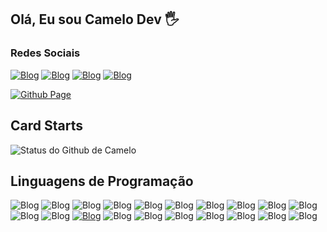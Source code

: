 ## Olá, Eu sou Camelo Dev 🖐️
### Redes Sociais
[![Blog](https://img.shields.io/website?label=CameloDev.tech&style=for-the-bagde&url=https://www.camelodev.tech/)](https://www.camelodev.tech)
[![Blog](https://img.shields.io/badge/Instagram-E4405F?style=for-the-badge&logo=instagram&logoColor=white)](https://www.instagram.com/victor.dll0/)
[![Blog](https://img.shields.io/badge/LinkedIn-0077B5?style=for-the-badge&logo=linkedin&logoColor=white)](https://www.linkedin.com/in/victor-jayme-1bb354259/)
[![Blog](https://img.shields.io/badge/WhatsApp-25D366?style=for-the-badge&logo=whatsapp&logoColor=white)](https://wa.me/+5569992474484)

[![Github Page](https://komarev.com/ghpvc/?username=your-github-camelo-dev&color=131313)](https://github.com/camelodev)


## Card Starts

![Status do Github de Camelo](https://github-readme-stats.vercel.app/api?username=camelodev&show_icons=true&theme=dracula)

## Linguagens de Programação
![Blog](https://img.shields.io/badge/C%2B%2B-00599C?style=for-the-badge&logo=c%2B%2B&logoColor=white)
![Blog](https://img.shields.io/badge/C%23-239120?style=for-the-badge&logo=c-sharp&logoColor=white)
![Blog](https://img.shields.io/badge/Java-ED8B00?style=for-the-badge&logo=openjdk&logoColor=white)
![Blog](https://img.shields.io/badge/Kotlin-0095D5?&style=for-the-badge&logo=kotlin&logoColor=white)
![Blog](https://img.shields.io/badge/Dart-0175C2?style=for-the-badge&logo=dart&logoColor=white)
![Blog](https://img.shields.io/badge/Lua-2C2D72?style=for-the-badge&logo=lua&logoColor=white)
![Blog](https://img.shields.io/badge/Python-14354C?style=for-the-badge&logo=python&logoColor=white)
![Blog](https://img.shields.io/badge/JavaScript-F7DF1E?style=for-the-badge&logo=javascript&logoColor=black)
![Blog](https://img.shields.io/badge/Node.js-43853D?style=for-the-badge&logo=node.js&logoColor=white)
![Blog](https://img.shields.io/badge/HTML5-E34F26?style=for-the-badge&logo=html5&logoColor=white)
![Blog](https://img.shields.io/badge/CSS3-1572B6?style=for-the-badge&logo=css3&logoColor=white)
![Blog](https://img.shields.io/badge/React-20232A?style=for-the-badge&logo=react&logoColor=61DAFB)
[![Blog](https://img.shields.io/badge/React_Native-20232A?style=for-the-badge&logo=react&logoColor=61DAFB)](https://camelodev.tech)
![Blog](https://img.shields.io/badge/Django-092E20?style=for-the-badge&logo=django&logoColor=white)
![Blog](https://img.shields.io/badge/MySQL-00000F?style=for-the-badge&logo=mysql&logoColor=white)
![Blog](https://img.shields.io/badge/PostgreSQL-316192?style=for-the-badge&logo=postgresql&logoColor=white)
![Blog](https://img.shields.io/badge/SQLite-07405E?style=for-the-badge&logo=sqlite&logoColor=white)
![Blog](https://img.shields.io/badge/MariaDB-003545?style=for-the-badge&logo=mariadb&logoColor=white)
![Blog](https://img.shields.io/badge/Arduino-00979D?style=for-the-badge&logo=Arduino&logoColor=white)
![Blog](https://img.shields.io/badge/GIT-E44C30?style=for-the-badge&logo=git&logoColor=white)
